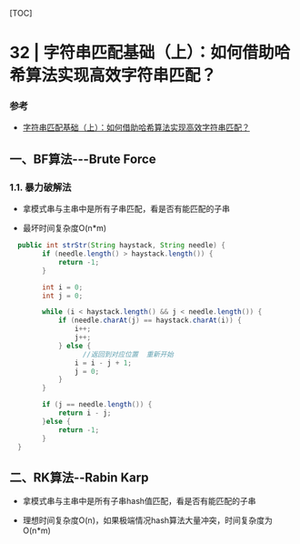 [TOC]

# 32 | 字符串匹配基础（上）：如何借助哈希算法实现高效字符串匹配？

### 参考

- [字符串匹配基础（上）：如何借助哈希算法实现高效字符串匹配？](https://time.geekbang.org/column/article/71187)

## 一、BF算法---Brute Force

### 1.1. 暴力破解法

* 拿模式串与主串中是所有子串匹配，看是否有能匹配的子串

* 最坏时间复杂度O(n*m)

```java
  public int strStr(String haystack, String needle) {
        if (needle.length() > haystack.length()) {
			return -1;
		}

		int i = 0;
		int j = 0;

		while (i < haystack.length() && j < needle.length()) {
			if (needle.charAt(j) == haystack.charAt(i)) {
				i++;
				j++;
			} else {
                  //返回到对应位置  重新开始
				i = i - j + 1;
				j = 0;
			}
		}

		if (j == needle.length()) {
			return i - j;
		}else {
			return -1;
		}
  }
```



## 二、RK算法--Rabin Karp

* 拿模式串与主串中是所有子串hash值匹配，看是否有能匹配的子串

* 理想时间复杂度O(n)，如果极端情况hash算法大量冲突，时间复杂度为O(n*m)